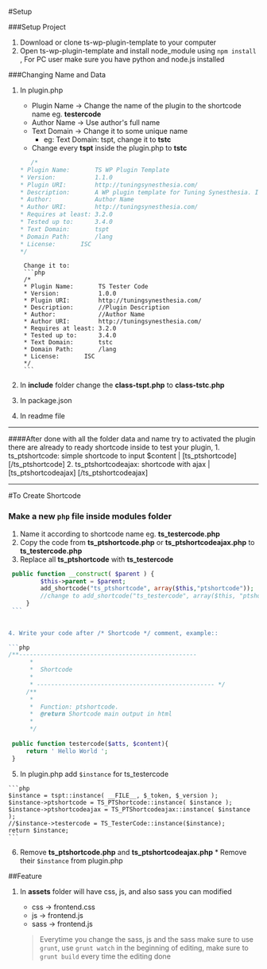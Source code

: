 #Setup

###Setup Project
1. Download or clone ts-wp-plugin-template to your computer
2. Open ts-wp-plugin-template and install node_module using `npm install`
, For PC user make sure you have python and node.js installed
  
###Changing Name and Data
1. In plugin.php
	* Plugin Name
	-> Change the name of the plugin to the shortcode name eg. __testercode__
	* Author Name
	-> Use author's full name
	* Text Domain
	-> Change it to some unique name
		* eg: Text Domain: tspt, change it to __tstc__
	* Change every __tspt__ inside the plugin.php to __tstc__
	
	 ```php
    	/*
	 * Plugin Name:       TS WP Plugin Template
	 * Version:           1.1.0
	 * Plugin URI:        http://tuningsynesthesia.com/
	 * Description:       A WP plugin template for Tuning Synesthesia. Its origianl code was taken from '<a href="https://github.com/hlashbrooke/WordPress-Plugin-Template">WordPress-Plugin-Template</a>' by hlashbrooke and modified for their purpose. How to use: change its file names and variable names at 4 parts in 'plugin.php' and 1 part in 'includes/class-tspt.php')
	 * Author:            Author Name
	 * Author URI:        http://tuningsynesthesia.com/
	 * Requires at least: 3.2.0
	 * Tested up to:      3.4.0
	 * Text Domain:       tspt
	 * Domain Path:       /lang
	 * License:	      ISC
	 */
	```
		Change it to:	
		```php
		/*
	 	* Plugin Name:       TS Tester Code
	 	* Version:           1.0.0
	 	* Plugin URI:        http://tuningsynesthesia.com/
	 	* Description:       //Plugin Description
	 	* Author:            //Author Name
	 	* Author URI:        http://tuningsynesthesia.com/
	 	* Requires at least: 3.2.0
	 	* Tested up to:      3.4.0
	 	* Text Domain:       tstc
	 	* Domain Path:       /lang
	 	* License:	     ISC
	 	*/
		```
     	
2. In __include__ folder change the __class-tspt.php__ to __class-tstc.php__
3. In package.json
4. In readme file

****

####After done with all the folder data and name try to activated the plugin
	there are already to ready shortcode inside to test your plugin, 
	1. ts_ptshortcode: simple shortcode to input $content | [ts_ptshortcode] [/ts_ptshortcode]
	2. ts_ptshortcodeajax: shortcode with ajax | [ts_ptshortcodeajax] [/ts_ptshortcodeajax]
****

#To Create Shortcode
### Make a new `php` file inside modules folder
   1. Name it according to shortcode name eg. __ts_testercode.php__
   2. Copy the code from __ts_ptshortcode.php__ or __ts_ptshortcodeajax.php__ to __ts_testercode.php__
   3. Replace all __ts_ptshortcode__ with __ts_testercode__
   
   ```php
   	public function __construct( $parent ) {
			$this->parent = $parent;
			add_shortcode("ts_ptshortcode", array($this,"ptshortcode"));
			//change to add_shortcode("ts_testercode", array($this, "ptshortcode"));
		}
	```
	
	
   4. Write your code after /* Shortcode */ comment, example::
   
   ```php
   /**--------------------------------------------------
		 *
		 *	Shortcode 
		 *
		 * -------------------------------------------------- */
		/**
		 *
		 *	Function: ptshortcode.
		 *  @return Shortcode main output in html
		 *
		 */
		 
	public function testercode($atts, $content){
		return ' Hello World ';
	}
   ```
   5. In plugin.php add `$instance` for ts_testercode
   	
   	```php
   	$instance = tspt::instance( __FILE__, $_token, $_version );
	$instance->ptshortcode = TS_PTShortcode::instance( $instance );
	$instance->ptshortcodeajax = TS_PTShortcodeajax::instance( $instance );
	//$instance->testercode = TS_TesterCode::instance($instance);
	return $instance;
	```
   6. Remove __ts_ptshortcode.php__ and __ts_ptshortcodeajax.php__
   	* Remove their `$instance` from plugin.php
   
##Feature
1. In __assets__ folder will have css, js, and also sass you can modified
   * css -> frontend.css
   * js  -> frontend.js
   * sass -> frontend.js
   
   >Everytime you change the sass, js and the sass make sure to use `grunt`,
   >use `grunt watch` in the beginning of editing,
   >make sure to `grunt build` every time the editing done



    
